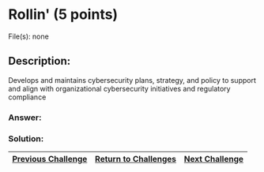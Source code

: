# Rollin' (5 points)

File(s): none

## Description:

Develops and maintains cybersecurity plans, strategy, and policy to support and align with organizational cybersecurity initiatives and regulatory compliance

### Answer:

### Solution:



| [Previous Challenge](/Challenges/Oversee-And-Govern/2) | [Return to Challenges](/Challenges/../../../#modules) | [Next Challenge](/Challenges/Oversee-And-Govern/4) |
| :------- | :-----: | ------: |